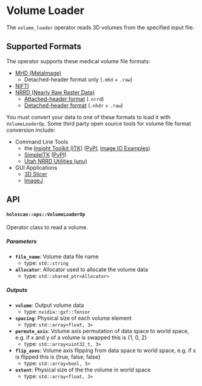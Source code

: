 # Volume Loader

The `volume_loader` operator reads 3D volumes from the specified input file.

## Supported Formats

The operator supports these medical volume file formats:
* [MHD (MetaImage)](https://itk.org/Wiki/ITK/MetaIO/Documentation)
  * Detached-header format only (`.mhd` + `.raw`)
* [NIFTI](https://nifti.nimh.nih.gov/)
* [NRRD (Nearly Raw Raster Data)](https://teem.sourceforge.net/nrrd/format.html)
  * [Attached-header format](https://teem.sourceforge.net/nrrd/format.html) (`.nrrd`)
  * [Detached-header format](https://teem.sourceforge.net/nrrd/format.html#detached) (`.nhdr` + `.raw`)

You must convert your data to one of these formats to load it with `VolumeLoaderOp`. Some third party open source
tools for volume file format conversion include:
- Command Line Tools
  - the [Insight Toolkit (ITK)](https://itk.org/) ([PyPI](https://pypi.org/project/itk/), [Image IO Examples](https://examples.itk.org/src/io/imagebase/))
  - [SimpleITK](https://simpleitk.org/) ([PyPI](https://pypi.org/project/SimpleITK/))
  - [Utah NRRD Utilities (unu)](https://teem.sourceforge.net/unrrdu/)
- GUI Applications
  - [3D Slicer](https://www.slicer.org/)
  - [ImageJ](https://imagej.net/)

## API

#### `holoscan::ops::VolumeLoaderOp`

Operator class to read a volume.

##### Parameters

- **`file_name`**: Volume data file name
  - type: `std::string`
- **`allocator`**: Allocator used to allocate the volume data
  - type: `std::shared_ptr<Allocator>`

##### Outputs

- **`volume`**: Output volume data
  - type: `nvidia::gxf::Tensor`
- **`spacing`**: Physical size of each volume element
  - type: `std::array<float, 3>`
- **`permute_axis`**: Volume axis permutation of data space to world space, e.g. if x and y of a volume is swapped this is {1, 0, 2}
  - type: `std::array<uint32_t, 3>`
- **`flip_axes`**: Volume axis flipping from data space to world space, e.g. if x is flipped this is {true, false, false}
  - type: `std::array<bool, 3>`
- **`extent`**: Physical size of the the volume in world space
  - type: `std::array<float, 3>`
